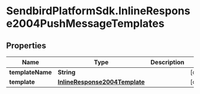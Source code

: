 # SendbirdPlatformSdk.InlineResponse2004PushMessageTemplates

## Properties

Name | Type | Description | Notes
------------ | ------------- | ------------- | -------------
**templateName** | **String** |  | [optional] 
**template** | [**InlineResponse2004Template**](InlineResponse2004Template.md) |  | [optional] 


